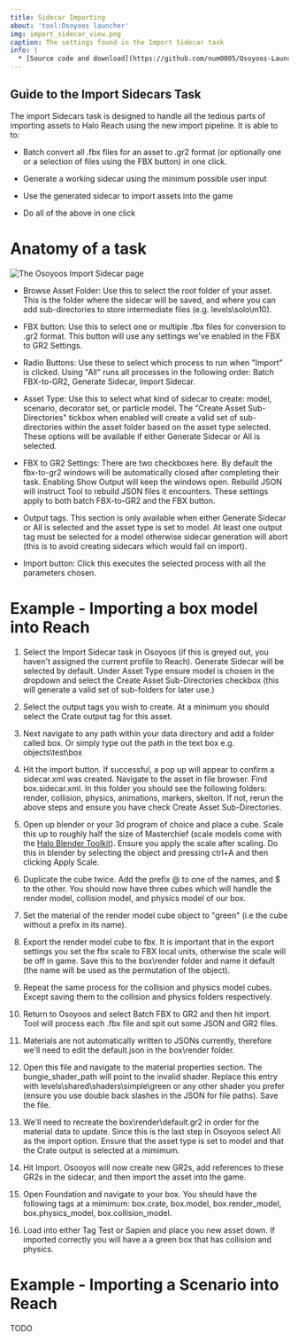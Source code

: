 ```yaml
---
title: Sidecar Importing
about: 'tool:Osoyoos launcher'
img: import_sidecar_view.png
caption: The settings found in the Import Sidecar task
info: |
  * [Source code and download](https://github.com/num0005/Osoyoos-Launcher)
---
```

## Guide to the Import Sidecars Task

The import Sidecars task is designed to handle all the tedious parts of importing assets to Halo Reach using the new import pipeline. It is able to to:

- Batch convert all .fbx files for an asset to .gr2 format (or optionally one or a selection of files using the FBX button) in one click.

- Generate a working sidecar using the minimum possible user input

- Use the generated sidecar to import assets into the game

- Do all of the above in one click

# Anatomy of a task

![](import_sidecar_view.png "The Osoyoos Import Sidecar page")

- Browse Asset Folder: Use this to select the root folder of your asset. This is the folder where the sidecar will be saved, and where you can add sub-directories to store intermediate files (e.g. levels\solo\m10).

- FBX button: Use this to select one or multiple .fbx files for conversion to .gr2 format. This button will use any settings we've enabled in the FBX to GR2 Settings.

- Radio Buttons: Use these to select which process to run when "Import" is clicked. Using "All" runs all processes in the following order: Batch FBX-to-GR2, Generate Sidecar, Import Sidecar.

- Asset Type: Use this to select what kind of sidecar to create: model, scenario, decorator set, or particle model. The "Create Asset Sub-Directories" tickbox when enabled will create a valid set of sub-directories within the asset folder based on the asset type selected. These options will be available if either Generate Sidecar or All is selected.

- FBX to GR2 Settings: There are two checkboxes here. By default the fbx-to-gr2 windows will be automatically closed after completing their task. Enabling Show Output will keep the windows open. Rebuild JSON will instruct Tool to rebuild JSON files it encounters. These settings apply to both batch FBX-to-GR2 and the FBX button.

- Output tags. This section is only available when either Generate Sidecar or All is selected and the asset type is set to model. At least one output tag must be selected for a model otherwise sidecar generation will abort (this is to avoid creating sidecars which would fail on import).

- Import button: Click this executes the selected process with all the parameters chosen.

# Example - Importing a box model into Reach

1. Select the Import Sidecar task in Osoyoos (if this is greyed out, you haven't assigned the current profile to Reach). Generate Sidecar will be selected by default. Under Asset Type ensure model is chosen in the dropdown and select the Create Asset Sub-Directories checkbox (this will generate a valid set of sub-folders for later use.)

2. Select the output tags you wish to create. At a minimum you should select the Crate output tag for this asset.

3. Next navigate to any path within your data directory and add a folder called box. Or simply type out the path in the text box e.g. objects\test\box

4. Hit the import button. If successful, a pop up will appear to confirm a sidecar.xml was created. Navigate to the asset in file browser. Find box.sidecar.xml. In this folder you should see the following folders: render, collision, physics, animations, markers, skelton. If not, rerun the above steps and ensure you have check Create Asset Sub-Directories.

5. Open up blender or your 3d program of choice and place a cube. Scale this up to roughly half the size of Masterchief (scale models come with the [Halo Blender Toolkit](~halo-asset-blender-development-toolset)). Ensure you apply the scale after scaling. Do this in blender by selecting the object and pressing ctrl+A and then clicking Apply Scale.

6. Duplicate the cube twice. Add the prefix @ to one of the names, and $ to the other. You should now have three cubes which will handle the render model, collision model, and physics model of our box.

7. Set the material of the render model cube object to "green" (i.e the cube without a prefix in its name).

8. Export the render model cube to fbx. It is important that in the export settings you set the fbx scale to FBX local units, otherwise the scale will be off in game. Save this to the box\render folder and name it default (the name will be used as the permutation of the object).

9. Repeat the same process for the collision and physics model cubes. Except saving them to the collision and physics folders respectively.

10. Return to Osoyoos and select Batch FBX to GR2 and then hit import. Tool will process each .fbx file and spit out some JSON and GR2 files.

13. Materials are not automatically written to JSONs currently, therefore we'll need to edit the default.json in the box\render folder.

14. Open this file and navigate to the material properties section. The bungie_shader_path will point to the invalid shader. Replace this entry with levels\\shared\\shaders\\simple\\green or any other shader you prefer (ensure you use double back slashes in the JSON for file paths). Save the file.

15. We'll need to recreate the box\render\default.gr2 in order for the material data to update. Since this is the last step in Osoyoos select All as the import option. Ensure that the asset type is set to model and that the Crate output is selected at a mimimum.

16. Hit Import. Osooyos will now create new GR2s, add references to these GR2s in the sidecar, and then import the asset into the game.

17. Open Foundation and navigate to your box. You should have the following tags at a mimimum: box.crate, box.model, box.render_model, box.physics_model, box.collision_model.

18. Load into either Tag Test or Sapien and place you new asset down. If imported correctly you will have a a green box that has collision and physics.

# Example - Importing a Scenario into Reach

TODO